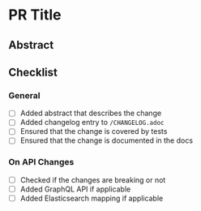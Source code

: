 # PR Title

## Abstract

## Checklist

### General

* [ ] Added abstract that describes the change
* [ ] Added changelog entry to `/CHANGELOG.adoc`
* [ ] Ensured that the change is covered by tests
* [ ] Ensured that the change is documented in the docs

### On API Changes

* [ ] Checked if the changes are breaking or not
* [ ] Added GraphQL API if applicable
* [ ] Added Elasticsearch mapping if applicable
